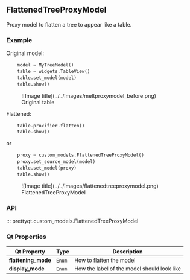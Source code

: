 ## FlattenedTreeProxyModel

Proxy model to flatten a tree to appear like a table.

### Example

Original model:

```py
    model = MyTreeModel()
    table = widgets.TableView()
    table.set_model(model)
    table.show()
```

<figure markdown>
  ![Image title](../../images/meltproxymodel_before.png)
  <figcaption>Original table</figcaption>
</figure>


Flattened:

```py
    table.proxifier.flatten()
    table.show()
```
or
```py
    proxy = custom_models.FlattenedTreeProxyModel()
    proxy.set_source_model(model)
    table.set_model(proxy)
    table.show()
```
<figure markdown>
  ![Image title](../../images/flattenedtreeproxymodel.png)
  <figcaption>FlattenedTreeProxyModel</figcaption>
</figure>

### API

::: prettyqt.custom_models.FlattenedTreeProxyModel

### Qt Properties

| Qt Property         | Type    | Description                                 |
| --------------------|---------|---------------------------------------------|
| **flattening_mode** | `Enum`  | How to flatten the model                    |
| **display_mode**    | `Enum`  | How the label of the model should look like |
